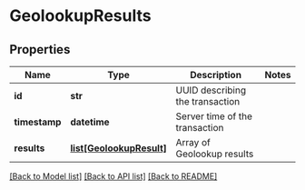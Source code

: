 # GeolookupResults

## Properties
Name | Type | Description | Notes
------------ | ------------- | ------------- | -------------
**id** | **str** | UUID describing the transaction | 
**timestamp** | **datetime** | Server time of the transaction | 
**results** | [**list[GeolookupResult]**](GeolookupResult.md) | Array of Geolookup results | 

[[Back to Model list]](../README.md#documentation-for-models) [[Back to API list]](../README.md#documentation-for-api-endpoints) [[Back to README]](../README.md)


